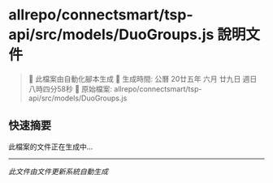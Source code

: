 # allrepo/connectsmart/tsp-api/src/models/DuoGroups.js 說明文件

> 🚧 此檔案由自動化腳本生成
> 📅 生成時間: 公曆 20廿五年 六月 廿九日 週日 八時四分58秒
> 📂 原始檔案: allrepo/connectsmart/tsp-api/src/models/DuoGroups.js

## 快速摘要
此檔案的文件正在生成中...

<!-- 實際使用時，這裡會是 Claude Code 生成的完整文件內容 -->

---
*此文件由文件更新系統自動生成*
